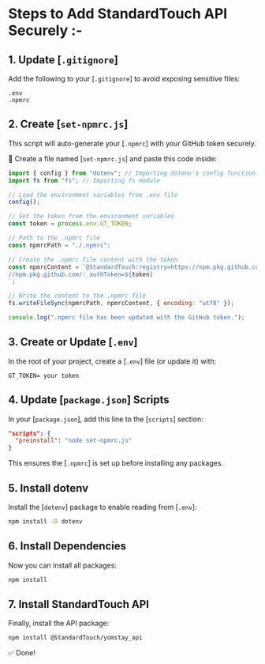 # Steps to Add StandardTouch API Securely :-

## 1. Update [`.gitignore`]
Add the following to your [`.gitignore`] to avoid exposing sensitive files:

```gitignore
.env
.npmrc
```

## 2. Create [`set-npmrc.js`]
This script will auto-generate your [`.npmrc`] with your GitHub token securely.

📄 Create a file named [`set-npmrc.js`] and paste this code inside:

```js
import { config } from "dotenv"; // Importing dotenv's config function
import fs from "fs"; // Importing fs module

// Load the environment variables from .env file
config();

// Get the token from the environment variables
const token = process.env.GT_TOKEN;

// Path to the .npmrc file
const npmrcPath = "./.npmrc";

// Create the .npmrc file content with the token
const npmrcContent = `@StandardTouch:registry=https://npm.pkg.github.com/
//npm.pkg.github.com/:_authToken=${token}
`;

// Write the content to the .npmrc file
fs.writeFileSync(npmrcPath, npmrcContent, { encoding: "utf8" });

console.log(".npmrc file has been updated with the GitHub token.");
```

## 3. Create or Update [`.env`]
In the root of your project, create a [`.env`] file (or update it) with:

```env
GT_TOKEN= your token 
```

## 4. Update [`package.json`] Scripts
In your [`package.json`], add this line to the [`scripts`] section:

```json
"scripts": {
  "preinstall": "node set-npmrc.js"
}
```
This ensures the [`.npmrc`] is set up before installing any packages.

## 5. Install dotenv
Install the [`dotenv`] package to enable reading from [`.env`]:

```bash
npm install -D dotenv
```

## 6. Install Dependencies
Now you can install all packages:

```bash
npm install 
```

## 7. Install StandardTouch API
Finally, install the API package:

```bash
npm install @StandardTouch/yomstay_api
```

✅ Done!